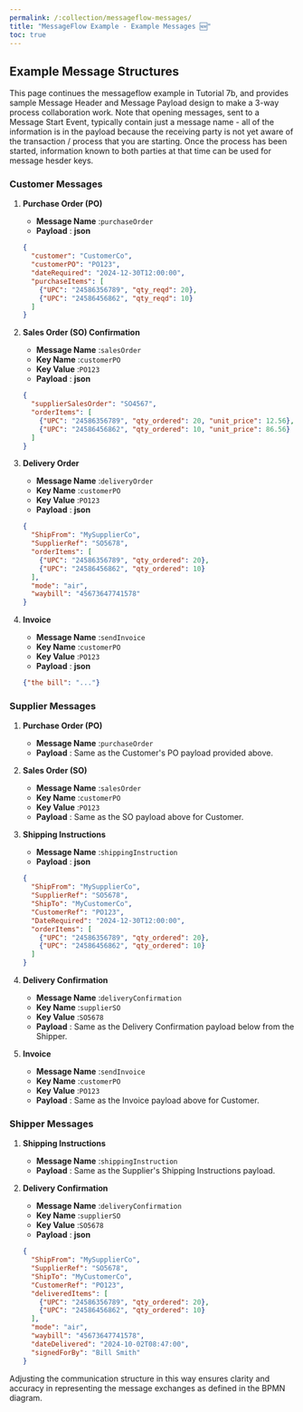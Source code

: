 ```yaml
---
permalink: /:collection/messageflow-messages/
title: "MessageFlow Example - Example Messages 🆕"
toc: true
---
```

## Example Message Structures

This page continues the messageflow example in Tutorial 7b, and provides sample Message Header and Message Payload design to make a 3-way process collaboration work.
Note that opening messages, sent to a Message Start Event, typically contain just a message name - all of the information is in the payload because the receiving party is not yet aware of the transaction / process that you are starting.  Once the process has been started, information known to both parties at that time can be used for message hesder keys.

### Customer Messages

1. **Purchase Order (PO)**

   * **Message Name** :`purchaseOrder`
   * **Payload** :
     **json**

   ```json
   {
     "customer": "CustomerCo",
     "customerPO": "PO123",
     "dateRequired": "2024-12-30T12:00:00",
     "purchaseItems": [
       {"UPC": "24586356789", "qty_reqd": 20},
       {"UPC": "24586456862", "qty_reqd": 10}
     ]
   }
   ```
2. **Sales Order (SO) Confirmation**

   * **Message Name** :`salesOrder`
   * **Key Name** :`customerPO`
   * **Key Value** :`PO123`
   * **Payload** :
     **json**

   ```json
   {
     "supplierSalesOrder": "SO4567",
     "orderItems": [
       {"UPC": "24586356789", "qty_ordered": 20, "unit_price": 12.56},
       {"UPC": "24586456862", "qty_ordered": 10, "unit_price": 86.56}
     ]
   }
   ```
3. **Delivery Order**

   * **Message Name** :`deliveryOrder`
   * **Key Name** :`customerPO`
   * **Key Value** :`PO123`
   * **Payload** :
     **json**

   ```json
   {
     "ShipFrom": "MySupplierCo",
     "SupplierRef": "SO5678",
     "orderItems": [
       {"UPC": "24586356789", "qty_ordered": 20},
       {"UPC": "24586456862", "qty_ordered": 10}
     ],
     "mode": "air",
     "waybill": "45673647741578"
   }
   ```
4. **Invoice**

   * **Message Name** :`sendInvoice`
   * **Key Name** :`customerPO`
   * **Key Value** :`PO123`
   * **Payload** :
     **json**

   ```json
   {"the bill": "..."}
   ```

### Supplier Messages

1. **Purchase Order (PO)**

   * **Message Name** :`purchaseOrder`
   * **Payload** : Same as the Customer's PO payload provided above.
2. **Sales Order (SO)**

   * **Message Name** :`salesOrder`
   * **Key Name** :`customerPO`
   * **Key Value** :`PO123`
   * **Payload** : Same as the SO payload above for Customer.
3. **Shipping Instructions**

   * **Message Name** :`shippingInstruction`
   * **Payload** :
     **json**

   ```json
   {
     "ShipFrom": "MySupplierCo",
     "SupplierRef": "SO5678",
     "ShipTo": "MyCustomerCo",
     "CustomerRef": "PO123",
     "DateRequired": "2024-12-30T12:00:00",
     "orderItems": [
       {"UPC": "24586356789", "qty_ordered": 20},
       {"UPC": "24586456862", "qty_ordered": 10}
     ]
   }
   ```
4. **Delivery Confirmation**

   * **Message Name** :`deliveryConfirmation`
   * **Key Name** :`supplierSO`
   * **Key Value** :`SO5678`
   * **Payload** : Same as the Delivery Confirmation payload below from the Shipper.
5. **Invoice**

   * **Message Name** :`sendInvoice`
   * **Key Name** :`customerPO`
   * **Key Value** :`PO123`
   * **Payload** : Same as the Invoice payload above for Customer.

### Shipper Messages

1. **Shipping Instructions**

   * **Message Name** :`shippingInstruction`
   * **Payload** : Same as the Supplier's Shipping Instructions payload.
2. **Delivery Confirmation**

   * **Message Name** :`deliveryConfirmation`
   * **Key Name** :`supplierSO`
   * **Key Value** :`SO5678`
   * **Payload** :
     **json**

   ```json
   {
     "ShipFrom": "MySupplierCo",
     "SupplierRef": "SO5678",
     "ShipTo": "MyCustomerCo",
     "CustomerRef": "PO123",
     "deliveredItems": [
       {"UPC": "24586356789", "qty_ordered": 20},
       {"UPC": "24586456862", "qty_ordered": 10}
     ],
     "mode": "air",
     "waybill": "45673647741578",
     "dateDelivered": "2024-10-02T08:47:00",
     "signedForBy": "Bill Smith"
   }
   ```

Adjusting the communication structure in this way ensures clarity and accuracy in representing the message exchanges as defined in the BPMN diagram.
